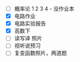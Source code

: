 - [ ] 概率论 1 2 3 4 - 没作业本
- [x] 电路作业
- [x] 电路实验报告
- [x] 高数下
- [ ] 读写译 照片
- [ ] 视听说预习
- [ ] 复变函数照片，两道题